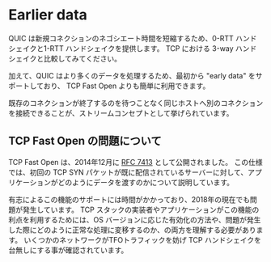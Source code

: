 # Earlier data

QUIC は新規コネクションのネゴシエート時間を短縮するため、0-RTT ハンドシェイクと1-RTT ハンドシェイクを提供します。
TCP における 3-way ハンドシェイクと比較してみてください。

加えて、QUIC はより多くのデータを処理するため、最初から "early data" をサポートしており、 TCP Fast Open よりも簡単に利用できます。

既存のコネクションが終了するのを待つことなく同じホストへ別のコネクションを接続できることが、ストリームコンセプトとして挙げられています。



## TCP Fast Open の問題について

TCP Fast Open は、2014年12月に [RFC 7413](https://tools.ietf.org/html/rfc7413) として公開されました。
この仕様では、初回の TCP SYN パケットが既に配信されているサーバーに対して、アプリケーションがどのようにデータを渡すのかについて説明しています。

有志によるこの機能のサポートには時間がかかっており、2018年の現在でも問題が発生しています。
TCP スタックの実装者やアプリケーションがこの機能の利点を利用するためには、OS バージョンに応じた有効化の方法や、問題が発生した際にどのように正常な処理に変移するのか、の両方を理解する必要があります。
いくつかのネットワークがTFOトラフィックを妨げ TCP ハンドシェイクを台無しにする事が確認されています。

